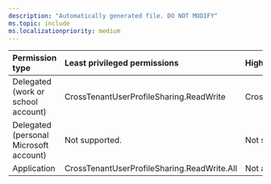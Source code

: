 ```yaml
---
description: "Automatically generated file. DO NOT MODIFY"
ms.topic: include
ms.localizationpriority: medium
---
```


|Permission type|Least privileged permissions|Higher privileged permissions|
|:---|:---|:---|
|Delegated (work or school account)|CrossTenantUserProfileSharing.ReadWrite|CrossTenantUserProfileSharing.ReadWrite.All|
|Delegated (personal Microsoft account)|Not supported.|Not supported.|
|Application|CrossTenantUserProfileSharing.ReadWrite.All|Not available.|

